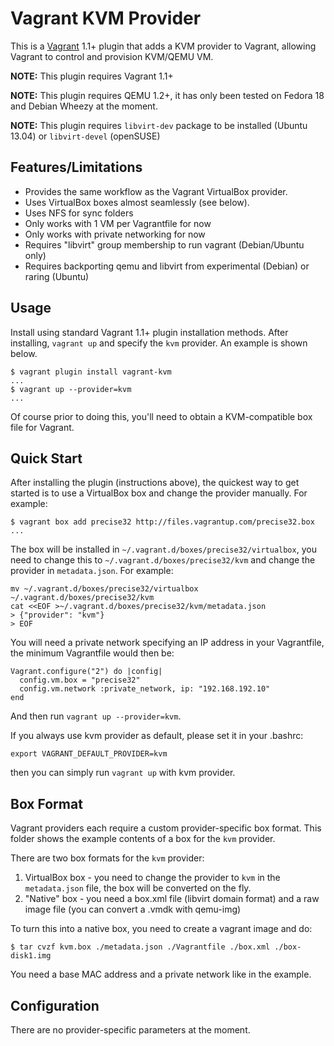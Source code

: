 # Vagrant KVM Provider

This is a [Vagrant](http://www.vagrantup.com) 1.1+ plugin that adds a KVM
provider to Vagrant, allowing Vagrant to control and provision KVM/QEMU VM.

**NOTE:** This plugin requires Vagrant 1.1+

**NOTE:** This plugin requires QEMU 1.2+, it has only been tested on Fedora 18
and Debian Wheezy at the moment.

**NOTE:** This plugin requires `libvirt-dev` package to be installed (Ubuntu 13.04) or `libvirt-devel` (openSUSE)

## Features/Limitations

* Provides the same workflow as the Vagrant VirtualBox provider.
* Uses VirtualBox boxes almost seamlessly (see below).
* Uses NFS for sync folders
* Only works with 1 VM per Vagrantfile for now
* Only works with private networking for now
* Requires "libvirt" group membership to run vagrant (Debian/Ubuntu only)
* Requires backporting qemu and libvirt from experimental (Debian) or raring (Ubuntu)

## Usage

Install using standard Vagrant 1.1+ plugin installation methods. After
installing, `vagrant up` and specify the `kvm` provider. An example is
shown below.

```
$ vagrant plugin install vagrant-kvm
...
$ vagrant up --provider=kvm
...
```

Of course prior to doing this, you'll need to obtain a KVM-compatible
box file for Vagrant.

## Quick Start

After installing the plugin (instructions above), the quickest way to get
started is to use a VirtualBox box and change the provider manually. For
example:

```
$ vagrant box add precise32 http://files.vagrantup.com/precise32.box
...
```

The box will be installed in `~/.vagrant.d/boxes/precise32/virtualbox`, you
need to change this to `~/.vagrant.d/boxes/precise32/kvm` and change the
provider in `metadata.json`. For example:

```
mv ~/.vagrant.d/boxes/precise32/virtualbox ~/.vagrant.d/boxes/precise32/kvm
cat <<EOF >~/.vagrant.d/boxes/precise32/kvm/metadata.json
> {"provider": "kvm"}
> EOF
```

You will need a private network specifying an IP address in your Vagrantfile,
the minimum Vagrantfile would then be:

```
Vagrant.configure("2") do |config|
  config.vm.box = "precise32"
  config.vm.network :private_network, ip: "192.168.192.10"
end
```

And then run `vagrant up --provider=kvm`.

If you always use kvm provider as default, please set it in your .bashrc:
```
export VAGRANT_DEFAULT_PROVIDER=kvm
```
then you can simply run `vagrant up` with kvm provider.

## Box Format

Vagrant providers each require a custom provider-specific box format.
This folder shows the example contents of a box for the `kvm` provider.

There are two box formats for the `kvm` provider:

1. VirtualBox box - you need to change the provider to `kvm` in the
   `metadata.json` file, the box will be converted on the fly.
2. "Native" box - you need a box.xml file (libvirt domain format) and a raw
   image file (you can convert a .vmdk with qemu-img)

To turn this into a native box, you need to create a vagrant image and do:

```
$ tar cvzf kvm.box ./metadata.json ./Vagrantfile ./box.xml ./box-disk1.img
```

You need a base MAC address and a private network like in the example.


## Configuration

There are no provider-specific parameters at the moment.
